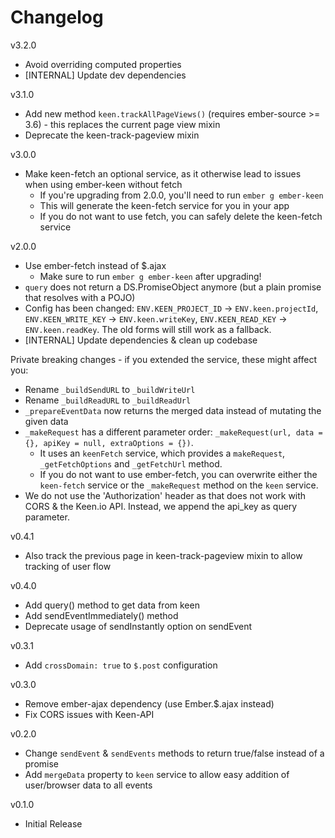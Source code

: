 # Changelog

v3.2.0

* Avoid overriding computed properties
* [INTERNAL] Update dev dependencies

v3.1.0

* Add new method `keen.trackAllPageViews()` (requires ember-source >= 3.6) - this replaces the current page view mixin
* Deprecate the keen-track-pageview mixin

v3.0.0

* Make keen-fetch an optional service, as it otherwise lead to issues when using ember-keen without fetch
  * If you're upgrading from 2.0.0, you'll need to run `ember g ember-keen`
  * This will generate the keen-fetch service for you in your app
  * If you do not want to use fetch, you can safely delete the keen-fetch service

v2.0.0

* Use ember-fetch instead of $.ajax 
  * Make sure to run `ember g ember-keen` after upgrading!
* `query` does not return a DS.PromiseObject anymore (but a plain promise that resolves with a POJO)
* Config has been changed: `ENV.KEEN_PROJECT_ID` -> `ENV.keen.projectId`, `ENV.KEEN_WRITE_KEY` -> `ENV.keen.writeKey`, `ENV.KEEN_READ_KEY` -> `ENV.keen.readKey`. The old forms will still work as a fallback. 
* [INTERNAL] Update dependencies & clean up codebase

Private breaking changes - if you extended the service, these might affect you:

* Rename `_buildSendURL` to `_buildWriteUrl`
* Rename `_buildReadURL` to `_buildReadUrl`
* `_prepareEventData` now returns the merged data instead of mutating the given data
* `_makeRequest` has a different parameter order: `_makeRequest(url, data = {}, apiKey = null, extraOptions = {})`.
  * It uses an `keenFetch` service, which provides a `makeRequest`, `_getFetchOptions` and `_getFetchUrl` method.
  * If you do not want to use ember-fetch, you can overwrite either the `keen-fetch` service or the `_makeRequest` method on the `keen` service. 
* We do not use the 'Authorization' header as that does not work with CORS & the Keen.io API. Instead, we append the api_key as query parameter.

v0.4.1

* Also track the previous page in keen-track-pageview mixin to allow tracking of user flow

v0.4.0

* Add query() method to get data from keen
* Add sendEventImmediately() method
* Deprecate usage of sendInstantly option on sendEvent

v0.3.1

* Add `crossDomain: true` to `$.post` configuration

v0.3.0

* Remove ember-ajax dependency (use Ember.$.ajax instead)
* Fix CORS issues with Keen-API

v0.2.0

* Change `sendEvent` & `sendEvents` methods to return true/false instead of a promise
* Add `mergeData` property to `keen` service to allow easy addition of user/browser data to all events

v0.1.0

* Initial Release
